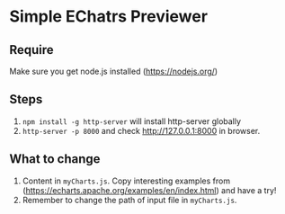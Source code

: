 # Simple EChatrs Previewer
## Require
Make sure you get node.js installed (https://nodejs.org/)

## Steps
1. `npm install -g http-server` will install http-server globally
2. `http-server -p 8000` and check http://127.0.0.1:8000 in browser.

## What to change
1. Content in `myCharts.js`. Copy interesting examples from (https://echarts.apache.org/examples/en/index.html) and have a try!
2. Remember to change the path of input file in `myCharts.js`.